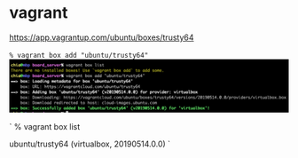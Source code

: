 # vagrant

https://app.vagrantup.com/ubuntu/boxes/trusty64

`
% vagrant box add "ubuntu/trusty64"
`
![image](https://github.com/Charles-Hsu/vagrant/blob/master/vagrant_add_box.png)

`
% vagrant box list

ubuntu/trusty64 (virtualbox, 20190514.0.0)
`
